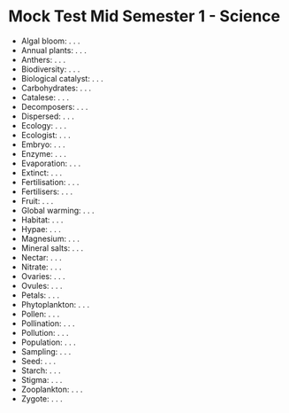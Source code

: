# Mock Test Mid Semester 1 - Science
- Algal bloom: . . . 
- Annual plants: . . . 
- Anthers: . . . 
- Biodiversity: . . . 
- Biological catalyst: . . . 
- Carbohydrates: . . . 
- Catalese: . . . 
- Decomposers: . . . 
- Dispersed: . . . 
- Ecology: . . . 
- Ecologist: . . . 
- Embryo: . . . 
- Enzyme: . . . 
- Evaporation: . . . 
- Extinct: . . . 
- Fertilisation: . . . 
- Fertilisers: . . . 
- Fruit: . . . 
- Global warming: . . . 
- Habitat: . . . 
- Hypae: . . . 
- Magnesium: . . . 
- Mineral salts: . . . 
- Nectar: . . . 
- Nitrate: . . . 
- Ovaries: . . . 
- Ovules: . . . 
- Petals: . . . 
- Phytoplankton: . . . 
- Pollen: . . . 
- Pollination: . . . 
- Pollution: . . . 
- Population: . . . 
- Sampling: . . . 
- Seed: . . . 
- Starch: . . . 
- Stigma: . . . 
- Zooplankton: . . . 
- Zygote: . . . 